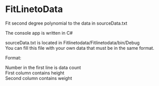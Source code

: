# FitLinetoData
Fit second degree polynomial to the data in sourceData.txt

The console app is written in C#

sourceData.txt is located in Fitlinetodata/Fitlinetodata/bin/Debug\
You can fill this file with your own data that must be in the same format.

Format:

Number in the first line is data count \
First column contains height\
Second column contains weight
